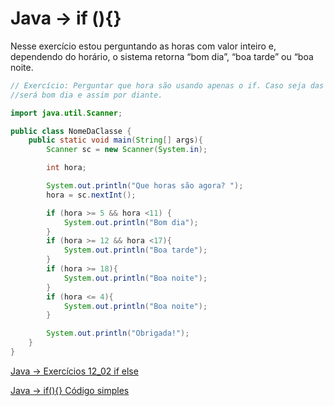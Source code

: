 # Java → if (){}

Nesse exercício estou perguntando as horas com valor inteiro e, dependendo do horário, o sistema retorna “bom dia”, “boa tarde” ou “boa noite.

```java
// Exercício: Perguntar que hora são usando apenas o if. Caso seja das 06 as 11 
//será bom dia e assim por diante.

import java.util.Scanner;

public class NomeDaClasse {
    public static void main(String[] args){
        Scanner sc = new Scanner(System.in);

        int hora;

        System.out.println("Que horas são agora? ");
        hora = sc.nextInt();

        if (hora >= 5 && hora <11) {
            System.out.println("Bom dia");
        }
        if (hora >= 12 && hora <17){
            System.out.println("Boa tarde");
        }
        if (hora >= 18){
            System.out.println("Boa noite");
        }
        if (hora <= 4){
            System.out.println("Boa noite");
        }

        System.out.println("Obrigada!");
    }
}
```

[Java → Exercícios 12_02 if else](Java%20%E2%86%92%20if%20()%7B%7D%20197b8871e1d980a097fec69131039e04/Java%20%E2%86%92%20Exerci%CC%81cios%2012_02%20if%20else%20198b8871e1d980ad9503db62117f1eb8.md)

[Java → if(){} Código simples](Java%20%E2%86%92%20if%20()%7B%7D%20197b8871e1d980a097fec69131039e04/Java%20%E2%86%92%20if()%7B%7D%20Co%CC%81digo%20simples%20196b8871e1d9802fb196e1270efb3aee.md)